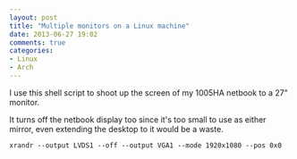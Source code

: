 ```yaml
---
layout: post
title: "Multiple monitors on a Linux machine"
date: 2013-06-27 19:02
comments: true
categories:
- Linux
- Arch
---
```

I use this shell script to shoot up the screen of my 1005HA netbook to a 27" monitor.
<!-- more -->
It turns off the netbook display too since it's too small to use as either mirror, even extending the desktop to it would be a waste.

```
xrandr --output LVDS1 --off --output VGA1 --mode 1920x1080 --pos 0x0
```